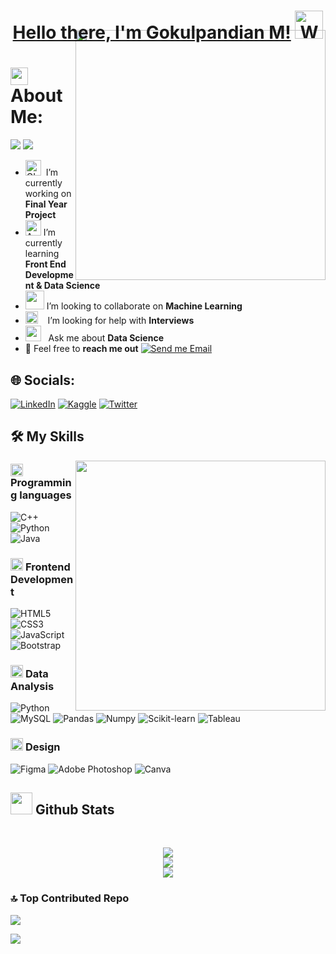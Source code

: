 # <h1 align="center">  [Hello there, I'm Gokulpandian M!](https://github.com/Gokulpandian) <img src="https://raw.githubusercontent.com/nixin72/nixin72/master/wave.gif" alt="Waving hand animated gif" height="45" width="45" />
<!--horizontal divider(gradiant)-->

<img src="https://user-images.githubusercontent.com/74038190/229223263-cf2e4b07-2615-4f87-9c38-e37600f8381a.gif" style="margin-top:-40px" align="right" width="400" height="400">

# <img align="center" src="https://emojis.slackmojis.com/emojis/images/1584726375/8272/blob-cool.gif?1584726375" width="28" /> About Me:
<p align="left">
<img src="https://img.shields.io/badge/Focus-Frontend Dev & Data Science-dodgerblue" />
<img src="https://img.shields.io/badge/Languages-English & Tamil-dodgerblue" />
</p>

- <img alt="GIF" src="https://github.com/SP-XD/SP-XD/blob/main/images/Developer.gif" width="25" /> &nbsp;I’m currently working on **Final Year Project**
- <img src="https://media.giphy.com/media/WUlplcMpOCEmTGBtBW/giphy.gif" alt="A Cat Going Crazy In Front Of a Laptop" width="25"> I’m currently learning **Front End Development & Data Science**
- <img src="https://media.giphy.com/media/LnQjpWaON8nhr21vNW/giphy.gif" width="30"> I’m looking to collaborate on **Machine Learning**
- <img src="https://github.com/SP-XD/SP-XD/blob/main/images/hyperkitty.gif?raw=true" width="20" />&nbsp;&nbsp;&nbsp; I’m looking for help with **Interviews**
- <img src="https://github.com/SP-XD/SP-XD/blob/main/images/message.gif?raw=true" width="25" />&nbsp;&nbsp; Ask me about **Data Science**
- :email: Feel free to **reach me out** [![Send me Email](https://img.shields.io/static/v1?label=email&amp;message=Gokulpandian&amp;color=7FE817&amp;style=flat-square)](mailto:gokulpandian1@gmail.com)

## 🌐 Socials:

[![LinkedIn](https://img.shields.io/badge/LinkedIn-%230077B5.svg?logo=linkedin&logoColor=white)](https://linkedin.com/in/gokulpandian) 
[![Kaggle](https://img.shields.io/badge/Kaggle-20BEFF?style=flat-square&logo=kaggle&logoColor=white)](https://www.kaggle.com/gokulpandian1)
[![Twitter](https://img.shields.io/badge/Twitter-1DA1F2?style=flat-square&logo=twitter&logoColor=white)](https://twitter.com/gokulpandian07)

<!--horizontal divider(gradiant)-->


## 🛠️ My Skills

<img src="https://user-images.githubusercontent.com/74038190/212749447-bfb7e725-6987-49d9-ae85-2015e3e7cc41.gif" align="right" width="400" height="400">

### <picture> <img src = "https://github.com/7oSkaaa/7oSkaaa/blob/main/Images/Programming_Languages.gif?raw=true" width = 20px>  </picture> Programming languages

![C++](https://img.shields.io/badge/C++-00599C?style=flat-square&logo=C%2B%2B&logoColor=white)
![Python](https://img.shields.io/badge/Python-3776AB?style=flat-square&logo=Python&logoColor=white)
![Java](https://img.shields.io/badge/Java-007396?style=flat-square&logo=Java&logoColor=white)

### <picture> <img src = "https://github.com/7oSkaaa/7oSkaaa/blob/main/Images/Front_End.gif?raw=true" width = 20px>  </picture> Frontend Development

![HTML5](https://img.shields.io/badge/HTML-E34F26?style=flat-square&logo=HTML5&logoColor=white)
![CSS3](https://img.shields.io/badge/CSS-1572B6?style=flat-square&logo=CSS3&logoColor=white)
![JavaScript](https://img.shields.io/badge/JavaScript-F7DF1E?style=flat-square&logo=JavaScript&logoColor=white)
![Bootstrap](https://img.shields.io/badge/Bootstrap-7952B3?style=flat-square&logo=Bootstrap&logoColor=white)


### <picture> <img src = "https://github.com/7oSkaaa/7oSkaaa/blob/main/Images/CP_PS.gif?raw=true" width = 20px>  </picture> Data Analysis

![Python](https://img.shields.io/badge/Python-3776AB?style=flat-square&logo=Python&logoColor=white)
![MySQL](https://img.shields.io/badge/MySQL-4479A1?style=flat-square&logo=MySQL&logoColor=white)
![Pandas](https://img.shields.io/badge/Pandas-150458?style=flat-square&logo=pandas&logoColor=white)
![Numpy](https://img.shields.io/badge/Numpy-013243?style=flat-square&logo=Numpy&logoColor=white)
![Scikit-learn](https://img.shields.io/badge/ScikitLearn-F7931E?style=flat-square&logo=Scikit-learn&logoColor=white)
![Tableau](https://img.shields.io/badge/Tableau-E97627?style=flat-square&logo=Tableau&logoColor=white)

### <picture> <img src = "https://github.com/7oSkaaa/7oSkaaa/blob/main/Images/IDEs.gif?raw=true" width = 20px>  </picture> Design

![Figma](https://img.shields.io/badge/Figma-F24E1E?style=flat-square&logo=Figma&logoColor=white)
![Adobe Photoshop](https://img.shields.io/badge/Adobe_Photoshop-31A8FF?style=flat-square&logo=Adobe-Photoshop&logoColor=white)
![Canva](https://img.shields.io/badge/Canva-00C4CC?style=flat-square&logo=Canva&logoColor=white)

## <img src="https://media.giphy.com/media/iY8CRBdQXODJSCERIr/giphy.gif" width="35"><b> Github Stats </b>
<br>

<div align="center">

![](https://github-readme-stats.vercel.app/api?username=Gokulpandian&theme=default&hide_border=false&include_all_commits=true&count_private=false)<br/>
![](https://github-readme-streak-stats.herokuapp.com/?user=Gokulpandian&theme=default&hide_border=false)<br/>
![](https://github-readme-stats.vercel.app/api/top-langs/?username=Gokulpandian&theme=default&hide_border=false&include_all_commits=true&count_private=false&layout=compact)
	
</a>
</div>

### 🔝 Top Contributed Repo
![](https://github-contributor-stats.vercel.app/api?username=Gokulpandian&limit=5&theme=flat&combine_all_yearly_contributions=true)



[![](https://visitcount.itsvg.in/api?id=Gokulpandian&icon=1&color=1)](https://visitcount.itsvg.in)
